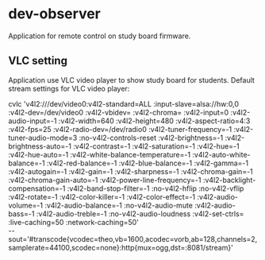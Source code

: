 # dev-observer
Application for remote control on study board firmware.

## VLC setting
Application use VLC video player to show study board for students.
Default stream settings for VLC video player:

cvlc 'v4l2:///dev/video0:v4l2-standard=ALL :input-slave=alsa://hw:0,0 :v4l2-dev=/dev/video0 :v4l2-vbidev= :v4l2-chroma= :v4l2-input=0 :v4l2-audio-input=-1 :v4l2-width=640 :v4l2-height=480 :v4l2-aspect-ratio=4\:3 :v4l2-fps=25 :v4l2-radio-dev=/dev/radio0 :v4l2-tuner-frequency=-1 :v4l2-tuner-audio-mode=3 :no-v4l2-controls-reset :v4l2-brightness=-1 :v4l2-brightness-auto=-1 :v4l2-contrast=-1 :v4l2-saturation=-1 :v4l2-hue=-1 :v4l2-hue-auto=-1 :v4l2-white-balance-temperature=-1 :v4l2-auto-white-balance=-1 :v4l2-red-balance=-1 :v4l2-blue-balance=-1 :v4l2-gamma=-1 :v4l2-autogain=-1 :v4l2-gain=-1 :v4l2-sharpness=-1 :v4l2-chroma-gain=-1 :v4l2-chroma-gain-auto=-1 :v4l2-power-line-frequency=-1 :v4l2-backlight-compensation=-1 :v4l2-band-stop-filter=-1 :no-v4l2-hflip :no-v4l2-vflip :v4l2-rotate=-1 :v4l2-color-killer=-1 :v4l2-color-effect=-1 :v4l2-audio-volume=-1 :v4l2-audio-balance=-1 :no-v4l2-audio-mute :v4l2-audio-bass=-1 :v4l2-audio-treble=-1 :no-v4l2-audio-loudness :v4l2-set-ctrls= :live-caching=50 :network-caching=50' \
--sout='#transcode{vcodec=theo,vb=1600,acodec=vorb,ab=128,channels=2,samplerate=44100,scodec=none}:http{mux=ogg,dst=:8081/stream}'

